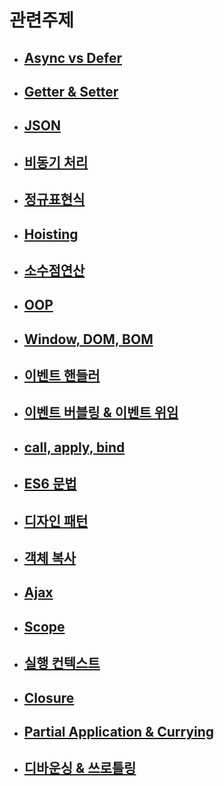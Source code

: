 # 관련주제

- ## [Async vs Defer](./async_defer.md)

- ## [Getter & Setter](./getter_setter.md)

- ## [JSON](./json.md)

- ## [비동기 처리](./async_sync.md)

- ## [정규표현식](./reg.md)

- ## [Hoisting](./hoisting.md)

- ## [소수점연산](./decimal.md)

- ## [OOP](./oop.md)

- ## [Window, DOM, BOM](./dom.md)

- ## [이벤트 핸들러](./listen.md)

- ## [이벤트 버블링 & 이벤트 위임](./delegate.md)

- ## [call, apply, bind](./cab.md)

- ## [ES6 문법](./es6.md)

- ## [디자인 패턴](./pattern.md)

- ## [객체 복사](./copy.md)

- ## [Ajax](./ajax.md)

- ## [Scope](./scope.md)

- ## [실행 컨텍스트](./context.md)

- ## [Closure](./closure.md)

- ## [Partial Application & Currying](./pnc.md)

- ## [디바운싱 & 쓰로틀링](./debouncethrottle.md)
